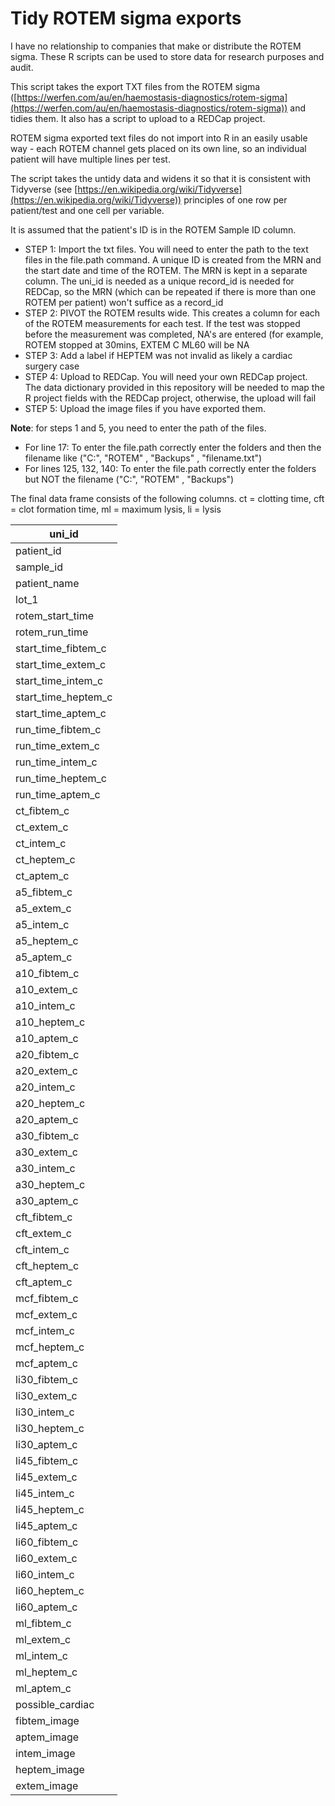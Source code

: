 # Tidy ROTEM sigma exports

I have no relationship to companies that make or distribute the ROTEM sigma. These R scripts can be used to store data for research purposes and audit. 

This script takes the export TXT files from the ROTEM sigma ([https://werfen.com/au/en/haemostasis-diagnostics/rotem-sigma](https://werfen.com/au/en/haemostasis-diagnostics/rotem-sigma)) and tidies them. It also has a script to upload to a REDCap project.


ROTEM sigma exported text files do not import into R in an easily usable way - each ROTEM channel gets placed on its own line, so an individual patient will have multiple lines per test.

  

The script takes the untidy data and widens it so that it is consistent with Tidyverse (see [https://en.wikipedia.org/wiki/Tidyverse](https://en.wikipedia.org/wiki/Tidyverse)) principles of one row per patient/test and one cell per variable.

  

It is assumed that the patient's ID is in the ROTEM Sample ID column.

  

*   STEP 1: Import the txt files. You will need to enter the path to the text files in the file.path command. A unique ID is created from the MRN and the start date and time of the ROTEM. The MRN is kept in a separate column. The uni\_id is needed as a unique record\_id is needed for REDCap, so the MRN (which can be repeated if there is more than one ROTEM per patient) won't suffice as a record\_id
*   STEP 2: PIVOT the ROTEM results wide. This creates a column for each of the ROTEM measurements for each test. If the test was stopped before the measurement was completed, NA's are entered (for example, ROTEM stopped at 30mins, EXTEM C ML60 will be NA
*   STEP 3: Add a label if HEPTEM was not invalid as likely a cardiac surgery case
*   STEP 4: Upload to REDCap. You will need your own REDCap project. The data dictionary provided in this repository will be needed to map the R project fields with the REDCap project, otherwise, the upload will fail
*   STEP 5: Upload the image files if you have exported them.

  

**Note**: for steps 1 and 5, you need to enter the path of the files.

*   For line 17: To enter the file.path correctly enter the folders and then the filename like ("C:", "ROTEM" , "Backups" , "filename.txt")
*   For lines 125, 132, 140: To enter the file.path correctly enter the folders but NOT the filename ("C:", "ROTEM" , "Backups")

  

The final data frame consists of the following columns. ct = clotting time, cft = clot formation time, ml = maximum lysis, li = lysis

| uni\_id |
| --- |
| patient\_id |
| sample\_id |
| patient\_name |
| lot\_1 |
| rotem\_start\_time |
| rotem\_run\_time |
| start\_time\_fibtem\_c |
| start\_time\_extem\_c |
| start\_time\_intem\_c |
| start\_time\_heptem\_c |
| start\_time\_aptem\_c |
| run\_time\_fibtem\_c |
| run\_time\_extem\_c |
| run\_time\_intem\_c |
| run\_time\_heptem\_c |
| run\_time\_aptem\_c |
| ct\_fibtem\_c |
| ct\_extem\_c |
| ct\_intem\_c |
| ct\_heptem\_c |
| ct\_aptem\_c |
| a5\_fibtem\_c |
| a5\_extem\_c |
| a5\_intem\_c |
| a5\_heptem\_c |
| a5\_aptem\_c |
| a10\_fibtem\_c |
| a10\_extem\_c |
| a10\_intem\_c |
| a10\_heptem\_c |
| a10\_aptem\_c |
| a20\_fibtem\_c |
| a20\_extem\_c |
| a20\_intem\_c |
| a20\_heptem\_c |
| a20\_aptem\_c |
| a30\_fibtem\_c |
| a30\_extem\_c |
| a30\_intem\_c |
| a30\_heptem\_c |
| a30\_aptem\_c |
| cft\_fibtem\_c |
| cft\_extem\_c |
| cft\_intem\_c |
| cft\_heptem\_c |
| cft\_aptem\_c |
| mcf\_fibtem\_c |
| mcf\_extem\_c |
| mcf\_intem\_c |
| mcf\_heptem\_c |
| mcf\_aptem\_c |
| li30\_fibtem\_c |
| li30\_extem\_c |
| li30\_intem\_c |
| li30\_heptem\_c |
| li30\_aptem\_c |
| li45\_fibtem\_c |
| li45\_extem\_c |
| li45\_intem\_c |
| li45\_heptem\_c |
| li45\_aptem\_c |
| li60\_fibtem\_c |
| li60\_extem\_c |
| li60\_intem\_c |
| li60\_heptem\_c |
| li60\_aptem\_c |
| ml\_fibtem\_c |
| ml\_extem\_c |
| ml\_intem\_c |
| ml\_heptem\_c |
| ml\_aptem\_c |
| possible\_cardiac |
| fibtem\_image |
| aptem\_image |
| intem\_image |
| heptem\_image |
| extem\_image |
